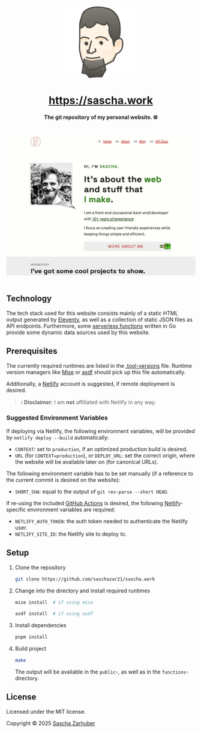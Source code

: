 <div align="center">
  <img alt="The icon of the website, showing a graphical version of myself" src="assets/img/apple-touch-512.png" width="192px" />
  <br />
  <h1><a href="https://sascha.work" hreflang="en" target="_blank">https://sascha.work</a></h1>
  <strong>The git repository of my personal website. 🌐</strong>
  <br />
  <br />
  <br />
</div>

<div align="center">
  <img alt="Screenshot of the front page" src="assets/img/screenshot_landscape_light.jpg" width="640px" />
  <br />
  <br />
</div>

## Technology

The tech stack used for this website consists mainly of a static HTML output generated by [Eleventy](https://11ty.dev), as well as a collection of static JSON files as API endpoints. Furthermore, some [serverless functions](./api/) written in Go provide some dynamic data sources used by this website.

## Prerequisites

The currently required runtimes are listed in the [.tool-versions](.tool-versions) file. Runtime version managers like [Mise](https://mise.jdx.dev) or [asdf](https://asdf-vm.com) should pick up this file automatically.

Additionally, a [Netlify](https://netlify.com) account is suggested, if remote deployment is desired.

> ℹ️ **Disclaimer**: I am **not** affiliated with Netlify in any way.

### Suggested Environment Variables

If deploying via Netlify, the following environment variables, will be provided by `netlify deploy --build` automatically:

- `CONTEXT`: set to `production`, if an optimized production build is desired.
- `URL` (for `CONTEXT=production`), or `DEPLOY_URL`: set the correct origin, where the website will be available later on (for canonical URLs).

The following environment variable has to be set manually (if a reference to the current commit is desired on the website):

- `SHORT_SHA`: equal to the output of `git rev-parse --short HEAD`.

If re-using the included [GitHub Actions](.github/workflows/) is desired, the following [Netlify](https://netlify.com)-specific environment variables are required:

- `NETLIFY_AUTH_TOKEN`: the auth token needed to authenticate the Netlify user.
- `NETLIFY_SITE_ID`: the Netlify site to deploy to.

## Setup

1. Clone the repository

   ```bash
   git clone https://github.com/saschazar21/sascha.work
   ```

1. Change into the directory and install required runtimes

   ```bash
   mise install  # if using mise
   ```

   ```bash
   asdf install  # if using asdf
   ```

1. Install dependencies

   ```bash
   pnpm install
   ```

1. Build project

   ```bash
   make
   ```

   The output will be available in the `public`-, as well as in the `functions`-directory.

## License

Licensed under the MIT license.

Copyright ©️ 2025 [Sascha Zarhuber](https://sascha.work)
